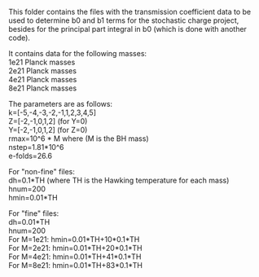 This folder contains the files with the transmission coefficient data to be used to determine b0 and b1 terms for the
stochastic charge project, besides for the principal part integral in b0 (which is done with another code).  
  
It contains data for the following masses:  
1e21 Planck masses  
2e21 Planck masses  
4e21 Planck masses  
8e21 Planck masses  
  
The parameters are as follows:  
k=[-5,-4,-3,-2,-1,1,2,3,4,5]  
Z=[-2,-1,0,1,2] (for Y=0)  
Y=[-2,-1,0,1,2] (for Z=0)  
rmax=10^6 \* M where (M is the BH mass)  
nstep=1.81\*10^6  
e-folds=26.6  
  
For "non-fine" files:  
dh=0.1\*TH (where TH is the Hawking temperature for each mass)  
hnum=200  
hmin=0.01\*TH  
  
For "fine" files:  
dh=0.01\*TH  
hnum=200  
For M=1e21: hmin=0.01\*TH+10\*0.1\*TH  
For M=2e21: hmin=0.01\*TH+20\*0.1\*TH  
For M=4e21: hmin=0.01\*TH+41\*0.1\*TH  
For M=8e21: hmin=0.01\*TH+83\*0.1*TH
